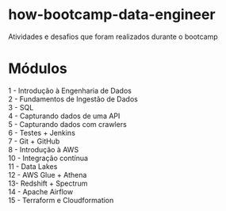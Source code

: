 # how-bootcamp-data-engineer
Atividades e desafios que foram realizados durante o bootcamp

# Módulos

1 - Introdução à Engenharia de Dados <br />
2 - Fundamentos de Ingestão de Dados <br />
3 - SQL <br />
4 - Capturando dados de uma API <br />
5 - Capturando dados com crawlers <br />
6 - Testes + Jenkins <br />
7 - Git + GitHub <br />
8 - Introdução à AWS <br />
10 - Integração contínua <br />
11 - Data Lakes <br />
12 - AWS Glue + Athena <br />
13- Redshift + Spectrum <br />
14 - Apache Airflow <br />
15 - Terraform e Cloudformation <br />
